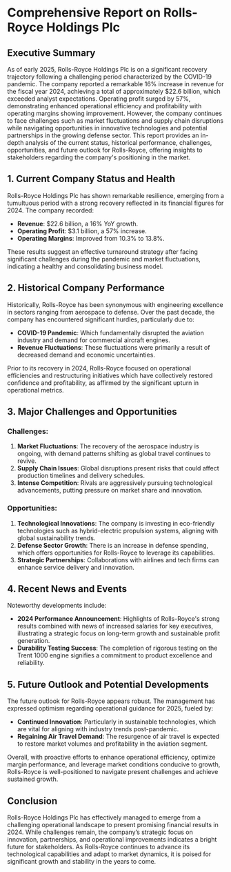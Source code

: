 # Comprehensive Report on Rolls-Royce Holdings Plc

## Executive Summary
As of early 2025, Rolls-Royce Holdings Plc is on a significant recovery trajectory following a challenging period characterized by the COVID-19 pandemic. The company reported a remarkable 16% increase in revenue for the fiscal year 2024, achieving a total of approximately $22.6 billion, which exceeded analyst expectations. Operating profit surged by 57%, demonstrating enhanced operational efficiency and profitability with operating margins showing improvement. However, the company continues to face challenges such as market fluctuations and supply chain disruptions while navigating opportunities in innovative technologies and potential partnerships in the growing defense sector. This report provides an in-depth analysis of the current status, historical performance, challenges, opportunities, and future outlook for Rolls-Royce, offering insights to stakeholders regarding the company's positioning in the market.

## 1. Current Company Status and Health
Rolls-Royce Holdings Plc has shown remarkable resilience, emerging from a tumultuous period with a strong recovery reflected in its financial figures for 2024. The company recorded:
- **Revenue**: $22.6 billion, a 16% YoY growth.
- **Operating Profit**: $3.1 billion, a 57% increase.
- **Operating Margins**: Improved from 10.3% to 13.8%.

These results suggest an effective turnaround strategy after facing significant challenges during the pandemic and market fluctuations, indicating a healthy and consolidating business model.

## 2. Historical Company Performance
Historically, Rolls-Royce has been synonymous with engineering excellence in sectors ranging from aerospace to defense. Over the past decade, the company has encountered significant hurdles, particularly due to:
- **COVID-19 Pandemic**: Which fundamentally disrupted the aviation industry and demand for commercial aircraft engines.
- **Revenue Fluctuations**: These fluctuations were primarily a result of decreased demand and economic uncertainties.

Prior to its recovery in 2024, Rolls-Royce focused on operational efficiencies and restructuring initiatives which have collectively restored confidence and profitability, as affirmed by the significant upturn in operational metrics.

## 3. Major Challenges and Opportunities

### Challenges:
1. **Market Fluctuations**: The recovery of the aerospace industry is ongoing, with demand patterns shifting as global travel continues to revive.
2. **Supply Chain Issues**: Global disruptions present risks that could affect production timelines and delivery schedules.
3. **Intense Competition**: Rivals are aggressively pursuing technological advancements, putting pressure on market share and innovation.

### Opportunities:
1. **Technological Innovations**: The company is investing in eco-friendly technologies such as hybrid-electric propulsion systems, aligning with global sustainability trends.
2. **Defense Sector Growth**: There is an increase in defense spending, which offers opportunities for Rolls-Royce to leverage its capabilities.
3. **Strategic Partnerships**: Collaborations with airlines and tech firms can enhance service delivery and innovation.

## 4. Recent News and Events
Noteworthy developments include:
- **2024 Performance Announcement**: Highlights of Rolls-Royce's strong results combined with news of increased salaries for key executives, illustrating a strategic focus on long-term growth and sustainable profit generation.
- **Durability Testing Success**: The completion of rigorous testing on the Trent 1000 engine signifies a commitment to product excellence and reliability.

## 5. Future Outlook and Potential Developments
The future outlook for Rolls-Royce appears robust. The management has expressed optimism regarding operational guidance for 2025, fueled by:
- **Continued Innovation**: Particularly in sustainable technologies, which are vital for aligning with industry trends post-pandemic.
- **Regaining Air Travel Demand**: The resurgence of air travel is expected to restore market volumes and profitability in the aviation segment.

Overall, with proactive efforts to enhance operational efficiency, optimize margin performance, and leverage market conditions conducive to growth, Rolls-Royce is well-positioned to navigate present challenges and achieve sustained growth.

## Conclusion
Rolls-Royce Holdings Plc has effectively managed to emerge from a challenging operational landscape to present promising financial results in 2024. While challenges remain, the company’s strategic focus on innovation, partnerships, and operational improvements indicates a bright future for stakeholders. As Rolls-Royce continues to advance its technological capabilities and adapt to market dynamics, it is poised for significant growth and stability in the years to come.